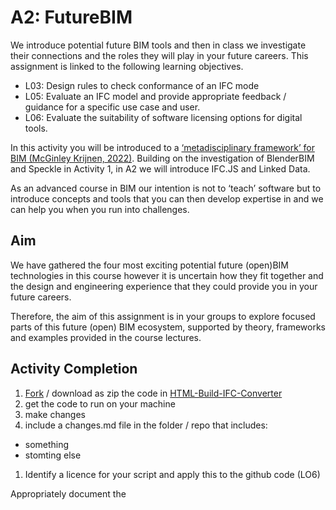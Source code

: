 # A2: FutureBIM
We introduce potential future BIM tools and then in class we investigate their connections and the roles they will play in your future careers. This assignment is linked to the following learning objectives.

* L03: Design rules to check conformance of an IFC mode
* L05: Evaluate an IFC model and provide appropriate feedback / guidance for a specific use case and user.
* L06: Evaluate the suitability of software licensing options for digital tools.

In this activity you will be introduced to a [‘metadisciplinary framework’ for BIM (McGinley Krijnen, 2022)](https://www.researchgate.net/publication/363579368_A_framework_for_meta-disciplinary_building_analysis/stats). Building on the investigation of BlenderBIM and Speckle in Activity 1, in A2 we will introduce IFC.JS and Linked Data.

As an advanced course in BIM our intention is not to ‘teach’ software but to introduce concepts and tools that you can then develop expertise in and we can help you when you run into challenges.

## Aim

We have gathered the four most exciting potential future (open)BIM technologies in this course however it is uncertain how they fit together and the design and engineering experience that they could provide you in your future careers.

Therefore, the aim of this assignment is in your groups to explore focused parts of this future (open) BIM ecosystem, supported by theory, frameworks and examples provided in the course lectures.

## Activity Completion


1. [Fork](https://docs.github.com/en/get-started/quickstart/fork-a-repo) / download as zip the code in [HTML-Build-IFC-Converter](https://github.com/timmcginley/HTML-Build-IFC-Converter)
1. get the code to run on your machine
1. make changes
1. include a changes.md file in the folder / repo that includes:
* something 
* stomting else

1. Identify a licence for your script and apply this to the github code (LO6)


Appropriately document the 
